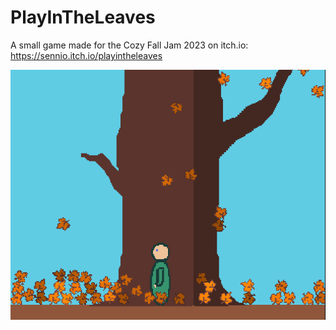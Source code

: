 # PlayInTheLeaves
A small game made for the Cozy Fall Jam 2023 on itch.io: https://sennio.itch.io/playintheleaves

![alt text](Itch_Title_image_630x500.png?raw=true "PlayInTheLeaves")
